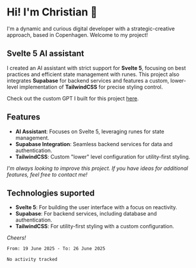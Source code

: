 # Hi! I'm Christian 👋

I'm a dynamic and curious digital developer with a strategic-creative approach, based in Copenhagen. Welcome to my project!

## Svelte 5 AI assistant

I created an AI assistant with strict support for **Svelte 5**, focusing on best practices and efficient state management with runes. This project also integrates **Supabase** for backend services and features a custom, lower-level implementation of **TailwindCSS** for precise styling control.

Check out the custom GPT I built for this project [here](https://chatgpt.com/g/g-67f22c58490081918330d7a6bac03fc6-svelte-5-and-sveltekit).

## Features

- **AI Assistant**: Focuses on Svelte 5, leveraging runes for state management.
- **Supabase Integration**: Seamless backend services for data and authentication.
- **TailwindCSS**: Custom "lower" level configuration for utility-first styling.

*I'm always looking to improve this project. If you have ideas for additional features, feel free to contact me!*

## Technologies suported

- **Svelte 5**: For building the user interface with a focus on reactivity.
- **Supabase**: For backend services, including database and authentication.
- **TailwindCSS**: For utility-first styling with a custom configuration.


*Cheers!*

<!--START_SECTION:waka-->

```txt
From: 19 June 2025 - To: 26 June 2025

No activity tracked
```

<!--END_SECTION:waka-->

<!--
**Christian-Rau/Christian-Rau** is a ✨ _special_ ✨ repository because its `README.md` (this file) appears on your GitHub profile.

Here are some ideas to get you started:

- 🔭 I’m currently working on ...
- 🌱 I’m currently learning ...
- 👯 I’m looking to collaborate on ...
- 🤔 I’m looking for help with ...
- 💬 Ask me about ...
- 📫 How to reach me: ...
- 😄 Pronouns: ...
- ⚡ Fun fact: ...
-->

